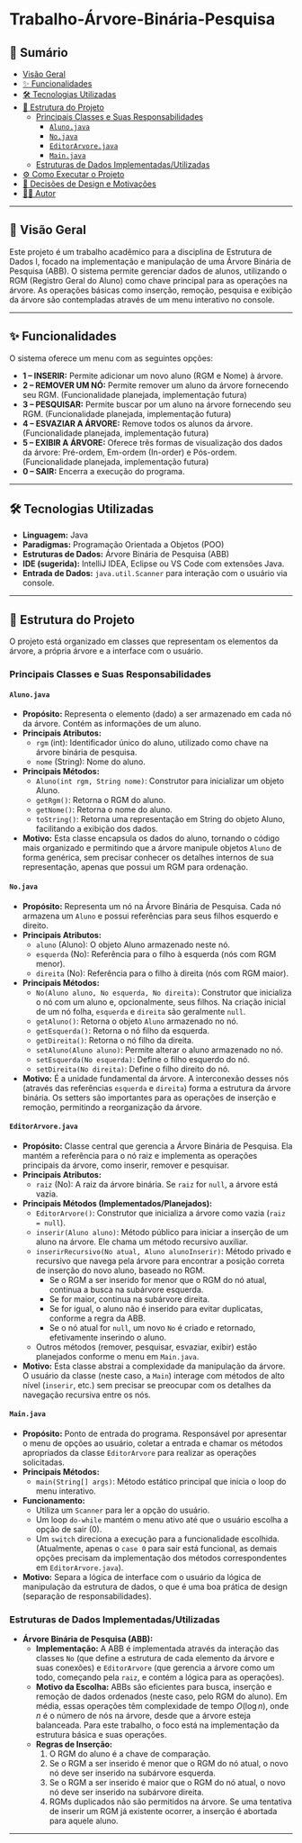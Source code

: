# Trabalho-Árvore-Binária-Pesquisa

## 📑 Sumário

* [Visão Geral](#Visão-Geral)
* [✨ Funcionalidades](#Funcionalidades)
* [🛠️ Tecnologias Utilizadas](#Tecnologias-Utilizadas)
* [🧱 Estrutura do Projeto](#Estrutura-do-Projeto)
    * [Principais Classes e Suas Responsabilidades](#Principais-Classes-e-Suas-Responsabilidades)
        * [`Aluno.java`](#alunojava)
        * [`No.java`](#nojava)
        * [`EditorArvore.java`](#editorarvorejava)
        * [`Main.java`](#mainjava)
    * [Estruturas de Dados Implementadas/Utilizadas](#Estruturas-de-Dados-ImplementadasUtilizadas)
* [⚙️ Como Executar o Projeto](#Como-Executar-o-Projeto)
* [🤔 Decisões de Design e Motivações](#Decisões-de-Design-e-Motivações)
* [👨‍💻 Autor](#Autor)

---

## 📜 Visão Geral

Este projeto é um trabalho acadêmico para a disciplina de Estrutura de Dados I, focado na implementação e manipulação de uma Árvore Binária de Pesquisa (ABB). O sistema permite gerenciar dados de alunos, utilizando o RGM (Registro Geral do Aluno) como chave principal para as operações na árvore. As operações básicas como inserção, remoção, pesquisa e exibição da árvore são contempladas através de um menu interativo no console.

---

## ✨ Funcionalidades

O sistema oferece um menu com as seguintes opções:

* **1 – INSERIR:** Permite adicionar um novo aluno (RGM e Nome) à árvore.
* **2 – REMOVER UM NÓ:** Permite remover um aluno da árvore fornecendo seu RGM. (Funcionalidade planejada, implementação futura)
* **3 – PESQUISAR:** Permite buscar por um aluno na árvore fornecendo seu RGM. (Funcionalidade planejada, implementação futura)
* **4 – ESVAZIAR A ÁRVORE:** Remove todos os alunos da árvore. (Funcionalidade planejada, implementação futura)
* **5 – EXIBIR A ÁRVORE:** Oferece três formas de visualização dos dados da árvore: Pré-ordem, Em-ordem (In-order) e Pós-ordem. (Funcionalidade planejada, implementação futura)
* **0 – SAIR:** Encerra a execução do programa.

---

## 🛠️ Tecnologias Utilizadas

* **Linguagem:** Java
* **Paradigmas:** Programação Orientada a Objetos (POO)
* **Estruturas de Dados:** Árvore Binária de Pesquisa (ABB)
* **IDE (sugerida):** IntelliJ IDEA, Eclipse ou VS Code com extensões Java.
* **Entrada de Dados:** `java.util.Scanner` para interação com o usuário via console.

---

## 🧱 Estrutura do Projeto

O projeto está organizado em classes que representam os elementos da árvore, a própria árvore e a interface com o usuário.

### Principais Classes e Suas Responsabilidades

#### `Aluno.java`

* **Propósito:** Representa o elemento (dado) a ser armazenado em cada nó da árvore. Contém as informações de um aluno.
* **Principais Atributos:**
    * `rgm` (int): Identificador único do aluno, utilizado como chave na árvore binária de pesquisa.
    * `nome` (String): Nome do aluno.
* **Principais Métodos:**
    * `Aluno(int rgm, String nome)`: Construtor para inicializar um objeto Aluno.
    * `getRgm()`: Retorna o RGM do aluno.
    * `getNome()`: Retorna o nome do aluno.
    * `toString()`: Retorna uma representação em String do objeto Aluno, facilitando a exibição dos dados.
* **Motivo:** Esta classe encapsula os dados do aluno, tornando o código mais organizado e permitindo que a árvore manipule objetos `Aluno` de forma genérica, sem precisar conhecer os detalhes internos de sua representação, apenas que possui um RGM para ordenação.

#### `No.java`

* **Propósito:** Representa um nó na Árvore Binária de Pesquisa. Cada nó armazena um `Aluno` e possui referências para seus filhos esquerdo e direito.
* **Principais Atributos:**
    * `aluno` (Aluno): O objeto Aluno armazenado neste nó.
    * `esquerda` (No): Referência para o filho à esquerda (nós com RGM menor).
    * `direita` (No): Referência para o filho à direita (nós com RGM maior).
* **Principais Métodos:**
    * `No(Aluno aluno, No esquerda, No direita)`: Construtor que inicializa o nó com um aluno e, opcionalmente, seus filhos. Na criação inicial de um nó folha, `esquerda` e `direita` são geralmente `null`.
    * `getAluno()`: Retorna o objeto `Aluno` armazenado no nó.
    * `getEsquerda()`: Retorna o nó filho da esquerda.
    * `getDireita()`: Retorna o nó filho da direita.
    * `setAluno(Aluno aluno)`: Permite alterar o aluno armazenado no nó.
    * `setEsquerda(No esquerda)`: Define o filho esquerdo do nó.
    * `setDireita(No direita)`: Define o filho direito do nó.
* **Motivo:** É a unidade fundamental da árvore. A interconexão desses nós (através das referências `esquerda` e `direita`) forma a estrutura da árvore binária. Os setters são importantes para as operações de inserção e remoção, permitindo a reorganização da árvore.

#### `EditorArvore.java`

* **Propósito:** Classe central que gerencia a Árvore Binária de Pesquisa. Ela mantém a referência para o nó raiz e implementa as operações principais da árvore, como inserir, remover e pesquisar.
* **Principais Atributos:**
    * `raiz` (No): A raiz da árvore binária. Se `raiz` for `null`, a árvore está vazia.
* **Principais Métodos (Implementados/Planejados):**
    * `EditorArvore()`: Construtor que inicializa a árvore como vazia (`raiz = null`).
    * `inserir(Aluno aluno)`: Método público para iniciar a inserção de um aluno na árvore. Ele chama um método recursivo auxiliar.
    * `inserirRecursivo(No atual, Aluno alunoInserir)`: Método privado e recursivo que navega pela árvore para encontrar a posição correta de inserção do novo aluno, baseado no RGM.
        * Se o RGM a ser inserido for menor que o RGM do nó atual, continua a busca na subárvore esquerda.
        * Se for maior, continua na subárvore direita.
        * Se for igual, o aluno não é inserido para evitar duplicatas, conforme a regra da ABB.
        * Se o nó atual for `null`, um novo `No` é criado e retornado, efetivamente inserindo o aluno.
    * Outros métodos (remover, pesquisar, esvaziar, exibir) estão planejados conforme o menu em `Main.java`.
* **Motivo:** Esta classe abstrai a complexidade da manipulação da árvore. O usuário da classe (neste caso, a `Main`) interage com métodos de alto nível (`inserir`, etc.) sem precisar se preocupar com os detalhes da navegação recursiva entre os nós.

#### `Main.java`

* **Propósito:** Ponto de entrada do programa. Responsável por apresentar o menu de opções ao usuário, coletar a entrada e chamar os métodos apropriados da classe `EditorArvore` para realizar as operações solicitadas.
* **Principais Métodos:**
    * `main(String[] args)`: Método estático principal que inicia o loop do menu interativo.
* **Funcionamento:**
    * Utiliza um `Scanner` para ler a opção do usuário.
    * Um loop `do-while` mantém o menu ativo até que o usuário escolha a opção de sair (0).
    * Um `switch` direciona a execução para a funcionalidade escolhida. (Atualmente, apenas o `case 0` para sair está funcional, as demais opções precisam da implementação dos métodos correspondentes em `EditorArvore.java`).
* **Motivo:** Separa a lógica de interface com o usuário da lógica de manipulação da estrutura de dados, o que é uma boa prática de design (separação de responsabilidades).

### Estruturas de Dados Implementadas/Utilizadas

* **Árvore Binária de Pesquisa (ABB):**
    * **Implementação:** A ABB é implementada através da interação das classes `No` (que define a estrutura de cada elemento da árvore e suas conexões) e `EditorArvore` (que gerencia a árvore como um todo, começando pela `raiz`, e contém a lógica para as operações).
    * **Motivo da Escolha:** ABBs são eficientes para busca, inserção e remoção de dados ordenados (neste caso, pelo RGM do aluno). Em média, essas operações têm complexidade de tempo $O(\log n)$, onde $n$ é o número de nós na árvore, desde que a árvore esteja balanceada. Para este trabalho, o foco está na implementação da estrutura básica e suas operações.
    * **Regras de Inserção:**
        1.  O RGM do aluno é a chave de comparação.
        2.  Se o RGM a ser inserido é menor que o RGM do nó atual, o novo nó deve ser inserido na subárvore esquerda.
        3.  Se o RGM a ser inserido é maior que o RGM do nó atual, o novo nó deve ser inserido na subárvore direita.
        4.  RGMs duplicados não são permitidos na árvore. Se uma tentativa de inserir um RGM já existente ocorrer, a inserção é abortada para aquele aluno.

---
